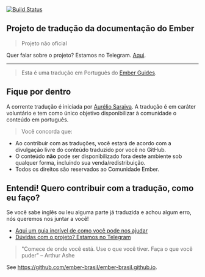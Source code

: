 [![Build Status](https://travis-ci.org/ember-brasil/ember-guides.svg?branch=master)](https://travis-ci.org/ember-brasil/ember-guides)

## Projeto de tradução da documentação do Ember
> Projeto não oficial

Quer falar sobre o projeto? Estamos no Telegram. [Aqui](https://t.me/EmberBR).
<hr>

> Esta é uma tradução em Português do [Ember Guides](http://guides.emberjs.com). 

## Fique por dentro

A corrente tradução é iniciada por [Aurélio Saraiva](http://github.com/aureliosaraiva). A tradução é em caráter voluntário e tem como único objetivo disponibilizar à comunidade o conteúdo em português.

> Você concorda que:

* Ao contribuir com as traduções, você estará de acordo com a divulgação livre do conteúdo traduzido por você no GitHub. 
* O conteúdo __não__ pode ser disponibilizado fora deste ambiente sob qualquer forma, incluíndo sua venda/redistribuição.
* Todos os direitos são reservados ao Comunidade Ember.

## Entendi! Quero contribuir com a tradução, como eu faço?

Se você sabe inglês ou leu alguma parte já traduzida e achou algum erro, nós queremos nos juntar a você!

* [Aqui um guia incrível de como você pode nos ajudar](CONTRIBUTING.md)
* [Dúvidas com o projeto? Estamos no Telegram](https://t.me/EmberBR)

> "Comece de onde você está. Use o que você tiver. Faça o que você puder" – Arthur Ashe


See https://github.com/ember-brasil/ember-brasil.github.io.
